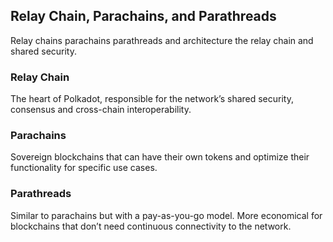 ## Relay Chain, Parachains, and Parathreads

Relay chains parachains parathreads and architecture the relay chain and shared security.

### Relay Chain
The heart of Polkadot, responsible for the network’s shared security, consensus and cross-chain interoperability.

### Parachains
Sovereign blockchains that can have their own tokens and optimize their functionality for specific use cases.

### Parathreads
Similar to parachains but with a pay-as-you-go model. More economical for blockchains that don’t need continuous connectivity to the network.